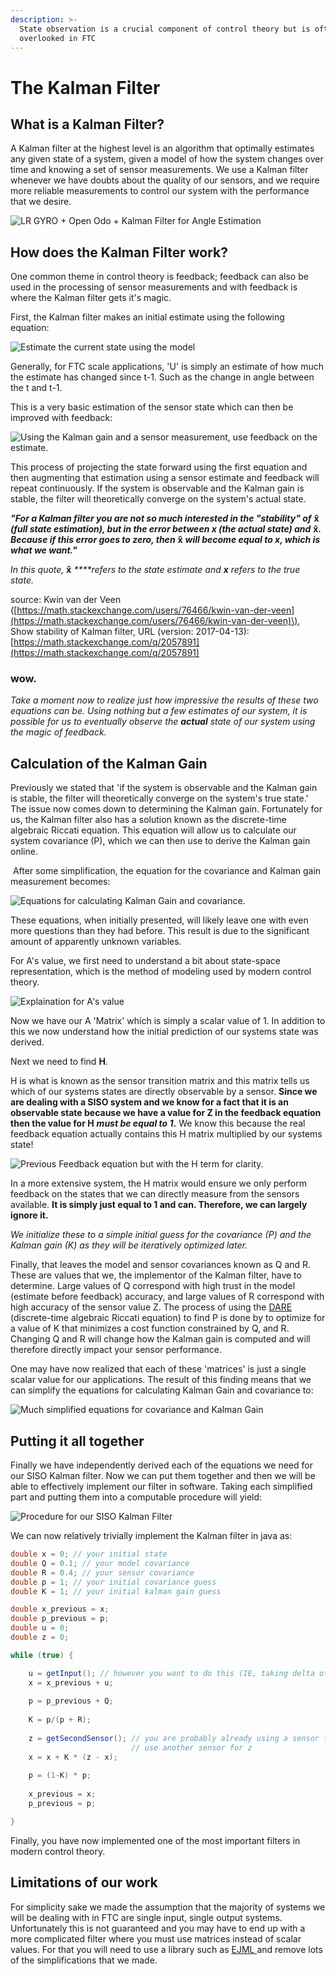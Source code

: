 ```yaml
---
description: >-
  State observation is a crucial component of control theory but is often
  overlooked in FTC
---
```


# The Kalman Filter

## What is a Kalman Filter?

A Kalman filter at the highest level is an algorithm that optimally estimates any given state of a system, given a model of how the system changes over time and knowing a set of sensor measurements. We use a Kalman filter whenever we have doubts about the quality of our sensors, and we require more reliable measurements to control our system with the performance that we desire.

![LR GYRO + Open Odo + Kalman Filter for Angle Estimation](../.gitbook/assets/optimal-sensor-estimation.png)

## How does the Kalman Filter work? 

One common theme in control theory is feedback; feedback can also be used in the processing of sensor measurements and with feedback is where the Kalman filter gets it's magic. 

First, the Kalman filter makes an initial estimate using the following equation:

![Estimate the current state using the model ](../.gitbook/assets/kalman-filter-state-projection%20%281%29.png)

Generally, for FTC scale applications, 'U' is simply an estimate of how much the estimate has changed since t-1. Such as the change in angle between the t and t-1.

This is a very basic estimation of the sensor state which can then be improved with feedback: 

![Using the Kalman gain and a sensor measurement, use feedback on the estimate.](../.gitbook/assets/kalman-gain-op.png)

This process of projecting the state forward using the first equation and then augmenting that estimation using a sensor estimate and feedback will repeat continuously. If the system is observable and the Kalman gain is stable, the filter will theoretically converge on the system's actual state.

_**"For a Kalman filter you are not so much interested in the "stability" of**_  **x̂** _**\(full state estimation\), but in the error between x \(the actual state\) and**_ **x̂**_**. Because if this error goes to zero, then**_ **x̂** _**will become equal to x, which is what we want."**_ 

_In this quote,_ **x̂** _****refers to the state estimate and **x** refers to the true state._ 

source: Kwin van der Veen \([https://math.stackexchange.com/users/76466/kwin-van-der-veen](https://math.stackexchange.com/users/76466/kwin-van-der-veen)\), Show stability of Kalman filter, URL \(version: 2017-04-13\): [https://math.stackexchange.com/q/2057891](https://math.stackexchange.com/q/2057891)

### wow.

_Take a moment now to realize just how impressive the results of these two equations can be. Using nothing but a few estimates of our system, it is possible for us to eventually observe the **actual** state of our system using the magic of feedback._ 

## Calculation of the Kalman Gain 

Previously we stated that 'if the system is observable and the Kalman gain is stable, the filter will theoretically converge on the system's true state.' The issue now comes down to determining the Kalman gain. Fortunately for us, the Kalman filter also has a solution known as the discrete-time algebraic Riccati equation. This equation will allow us to calculate our system covariance \(P\), which we can then use to derive the Kalman gain online.

‌ After some simplification, the equation for the covariance and Kalman gain measurement becomes:

![Equations for calculating Kalman Gain and covariance.](../.gitbook/assets/kalman-gain-and-covariance-calculation.png)

These equations, when initially presented, will likely leave one with even more questions than they had before. This result is due to the significant amount of apparently unknown variables.

For A's value, we first need to understand a bit about state-space representation, which is the method of modeling used by modern control theory.

![Explaination for A&apos;s value](../.gitbook/assets/fix-typo-aaaa.png)

Now we have our A 'Matrix' which is simply a scalar value of 1.  In addition to this we now understand how the initial prediction of our systems state was derived.  

Next we need to find **H**.

H is what is known as the sensor transition matrix and this matrix tells us which of our systems states are directly observable by a sensor.  **Since we are dealing with a SISO system and we know for a fact that it is an observable state because we have a value for Z in the feedback equation then the value for H** _**must be equal to 1**_**.**  We know this because the real feedback equation actually contains this H matrix multiplied by our systems state!

![Previous Feedback equation but with the H term for clarity.](../.gitbook/assets/real-feedback-term.png)

In a more extensive system, the H matrix would ensure we only perform feedback on the states that we can directly measure from the sensors available.  **It is simply just equal to 1 and can. Therefore, we can largely ignore it.** 

_We initialize these to a simple initial guess for the covariance \(P\) and the Kalman gain \(K\) as they will be iteratively optimized later._ 

Finally, that leaves the model and sensor covariances known as Q and R. These are values that we, the implementor of the Kalman filter, have to determine. Large values of Q correspond with high trust in the model \(estimate before feedback\) accuracy, and large values of R correspond with high accuracy of the sensor value Z. The process of using the [DARE ](https://en.wikipedia.org/wiki/Algebraic_Riccati_equation)\(discrete-time algebraic Riccati equation\) to find P is done by to optimize for a value of K that minimizes a cost function constrained by Q, and R. Changing Q and R will change how the Kalman gain is computed and will therefore directly impact your sensor performance. 

One may have now realized that each of these 'matrices' is just a single scalar value for our applications. The result of this finding means that we can simplify the equations for calculating Kalman Gain and covariance to:

![Much simplified equations for covariance and Kalman Gain ](../.gitbook/assets/covariance-and-kalman-gain-simplified-equation-derivation.png)

## Putting it all together

Finally we have independently derived each of the equations we need for our SISO Kalman filter.  Now we can put them together and then we will be able to effectively implement our filter in software.  Taking each simplified part and putting them into a computable procedure will yield: 

![Procedure for our SISO Kalman Filter](../.gitbook/assets/final-kalman-filter-derivation.png)

We can now relatively trivially implement the Kalman filter in java as:

```java
double x = 0; // your initial state
double Q = 0.1; // your model covariance
double R = 0.4; // your sensor covariance
double p = 1; // your initial covariance guess
double K = 1; // your initial kalman gain guess

double x_previous = x;
double p_previous = p;
double u = 0;
double z = 0; 

while (true) {

    u = getInput(); // however you want to do this (IE, taking delta of encoder)
    x = x_previous + u;
    
    p = p_previous + Q;
    
    K = p/(p + R);
    
    z = getSecondSensor(); // you are probably already using a sensor for u, 
                           // use another sensor for z
    x = x + K * (z - x);
    
    p = (1-K) * p;
    
    x_previous = x;
    p_previous = p;

}
```

Finally, you have now implemented one of the most important filters in modern control theory.  

## Limitations of our work

For simplicity sake we made the assumption that the majority of systems we will be dealing with in FTC are single input, single output systems.  Unfortunately this is not guaranteed and you may have to end up with a more complicated filter where you must use matrices instead of scalar values.  For that you will need to use a library such as [EJML ](http://ejml.org/wiki/index.php?title=Main_Page)and remove lots of the simplifications that we made. 


